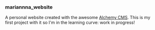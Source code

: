 ### mariannna_website

A personal website created with the awesome [Alchemy CMS](http://alchemy-cms.com/about).
This is my first project with it so I'm in the learning curve: work in progress!
